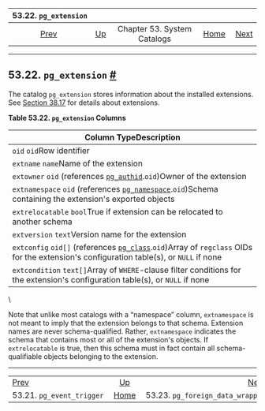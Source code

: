 <!--?xml version="1.0" encoding="UTF-8" standalone="no"?-->

|                       53.22. `pg_extension`                      |                                                   |                             |                                                       |                                                                                |
| :--------------------------------------------------------------: | :------------------------------------------------ | :-------------------------: | ----------------------------------------------------: | -----------------------------------------------------------------------------: |
| [Prev](catalog-pg-event-trigger.html "53.21. pg_event_trigger")  | [Up](catalogs.html "Chapter 53. System Catalogs") | Chapter 53. System Catalogs | [Home](index.html "PostgreSQL 17devel Documentation") |  [Next](catalog-pg-foreign-data-wrapper.html "53.23. pg_foreign_data_wrapper") |

***

## 53.22. `pg_extension` [#](#CATALOG-PG-EXTENSION)

[]()

The catalog `pg_extension` stores information about the installed extensions. See [Section 38.17](extend-extensions.html "38.17. Packaging Related Objects into an Extension") for details about extensions.

**Table 53.22. `pg_extension` Columns**

| Column TypeDescription                                                                                                                                                             |
| ---------------------------------------------------------------------------------------------------------------------------------------------------------------------------------- |
| `oid` `oid`Row identifier                                                                                                                                                          |
| `extname` `name`Name of the extension                                                                                                                                              |
| `extowner` `oid` (references [`pg_authid`](catalog-pg-authid.html "53.8. pg_authid").`oid`)Owner of the extension                                                                  |
| `extnamespace` `oid` (references [`pg_namespace`](catalog-pg-namespace.html "53.32. pg_namespace").`oid`)Schema containing the extension's exported objects                        |
| `extrelocatable` `bool`True if extension can be relocated to another schema                                                                                                        |
| `extversion` `text`Version name for the extension                                                                                                                                  |
| `extconfig` `oid[]` (references [`pg_class`](catalog-pg-class.html "53.11. pg_class").`oid`)Array of `regclass` OIDs for the extension's configuration table(s), or `NULL` if none |
| `extcondition` `text[]`Array of `WHERE`-clause filter conditions for the extension's configuration table(s), or `NULL` if none                                                     |

\


Note that unlike most catalogs with a “namespace” column, `extnamespace` is not meant to imply that the extension belongs to that schema. Extension names are never schema-qualified. Rather, `extnamespace` indicates the schema that contains most or all of the extension's objects. If `extrelocatable` is true, then this schema must in fact contain all schema-qualifiable objects belonging to the extension.

***

|                                                                  |                                                       |                                                                                |
| :--------------------------------------------------------------- | :---------------------------------------------------: | -----------------------------------------------------------------------------: |
| [Prev](catalog-pg-event-trigger.html "53.21. pg_event_trigger")  |   [Up](catalogs.html "Chapter 53. System Catalogs")   |  [Next](catalog-pg-foreign-data-wrapper.html "53.23. pg_foreign_data_wrapper") |
| 53.21. `pg_event_trigger`                                        | [Home](index.html "PostgreSQL 17devel Documentation") |                                               53.23. `pg_foreign_data_wrapper` |
